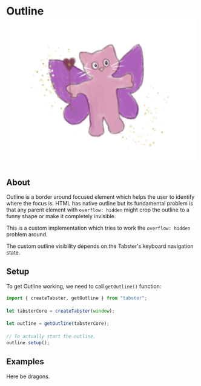 # Outline <img src="/img/catoutline.png" className="image image_header" />

## About

Outline is a border around focused element which helps the user to identify where the focus is.
HTML has native outline but its fundamental problem is that any parent element with `overflow: hidden`
might crop the outline to a funny shape or make it completely invisible.

This is a custom implementation which tries to work the `overflow: hidden` problem around.

The custom outline visibility depends on the Tabster's keyboard navigation state.

## Setup

To get Outline working, we need to call `getOutline()` function:

```ts
import { createTabster, getOutline } from "tabster";

let tabsterCore = createTabster(window);

let outline = getOutline(tabsterCore);

// To actually start the outline.
outline.setup();
```

## Examples

Here be dragons.
